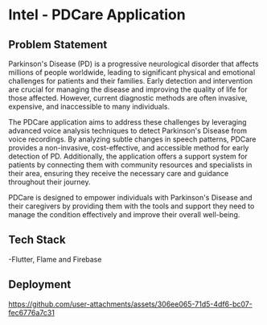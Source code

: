 # Intel - PDCare Application

## Problem Statement

Parkinson's Disease (PD) is a progressive neurological disorder that affects millions of people worldwide, leading to significant physical and emotional challenges for patients and their families. Early detection and intervention are crucial for managing the disease and improving the quality of life for those affected. However, current diagnostic methods are often invasive, expensive, and inaccessible to many individuals.

The PDCare application aims to address these challenges by leveraging advanced voice analysis techniques to detect Parkinson's Disease from voice recordings. By analyzing subtle changes in speech patterns, PDCare provides a non-invasive, cost-effective, and accessible method for early detection of PD. Additionally, the application offers a support system for patients by connecting them with community resources and specialists in their area, ensuring they receive the necessary care and guidance throughout their journey.

PDCare is designed to empower individuals with Parkinson's Disease and their caregivers by providing them with the tools and support they need to manage the condition effectively and improve their overall well-being.

## Tech Stack
-Flutter, Flame and Firebase

## Deployment



https://github.com/user-attachments/assets/306ee065-71d5-4df6-bc07-fec6776a7c31



